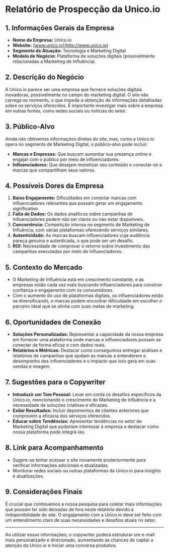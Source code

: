 # Relatório de Prospecção da Unico.io

## 1. Informações Gerais da Empresa
- **Nome da Empresa:** Unico.io
- **Website:** [www.unico.io](http://www.unico.io)
- **Segmento de Atuação:** Tecnologia e Marketing Digital
- **Modelo de Negócio:** Plataforma de soluções digitais (possivelmente relacionadas a Marketing de Influência).
  
## 2. Descrição do Negócio
A Unico.io parece ser uma empresa que fornece soluções digitais inovadoras, possivelmente no campo do marketing digital. O site não carrega no momento, o que impede a obtenção de informações detalhadas sobre os serviços oferecidos. É importante investigar mais sobre a empresa em outras fontes, como redes sociais ou notícias do setor.

## 3. Público-Alvo
Ainda não obtivemos informações diretas do site, mas, como a Unico.io opera no segmento de Marketing Digital, o público-alvo pode incluir:
- **Marcas e Empresas:** Que buscam aumentar sua presença online e engajar com o público por meio de influenciadores.
- **Influenciadores:** Que desejam monetizar seu conteúdo e conectar-se a marcas que compartilham seus valores.

## 4. Possíveis Dores da Empresa
1. **Baixo Engajamento:** Dificuldades em conectar marcas com influenciadores relevantes que possam gerar um engajamento significativo.
2. **Falta de Dados:** Os dados analíticos sobre campanhas de influenciadores podem não ser claros ou não estar disponíveis.
3. **Concorrência:** Competição intensa no segmento de Marketing de Influência, com várias plataformas oferecendo serviços similares.
4. **Autenticidade:** As marcas buscam influenciadores cuja audiência pareça genuína e autenticada, o que pode ser um desafio.
5. **ROI:** Necessidade de comprovar o retorno sobre investimento das campanhas executadas por meio de influenciadores.

## 5. Contexto do Mercado
- O Marketing de Influência está em crescimento constante, e as empresas estão cada vez mais buscando influenciadores para construir confiança e engajamento com os consumidores.
- Com o aumento do uso de plataformas digitais, os influenciadores estão se diversificando, e marcas podem encontrar dificuldade em escolher o parceiro ideal que se alinha com suas metas de marketing.

## 6. Oportunidades de Conexão
- **Soluções Personalizadas:** Representar a capacidade da nossa empresa em fornecer uma plataforma onde marcas e influenciadores possam se conectar de forma eficaz e com dados reais.
- **Relatórios e Métricas:** Destacar como conseguimos entregar análises e relatórios de campanhas que ajudam as marcas a entenderem o desempenho dos influenciadores e o impacto que isso gera em suas vendas e imagem.
  
## 7. Sugestões para o Copywriter
- **Introduzir um Tom Pessoal:** Levar em conta os desafios específicos da Unico.io, mencionando o crescimento do Marketing de Influência e a necessidade de soluções criativas e eficazes.
- **Exibir Resultados:** Incluir depoimentos de clientes anteriores que comprovem a eficácia dos serviços oferecidos.
- **Educar sobre Tendências:** Apresentar tendências no setor de Marketing Digital que poderiam interessar à empresa e destacar como nossa plataforma pode integrá-las.

## 8. Link para Acompanhamento
- Sugere-se tentar acessar o site novamente posteriormente para verificar informações adicionais e atualizadas.
- Monitorar redes sociais ou outras plataformas da Unico.io para insights e atualizações.

## 9. Considerações Finais
É crucial que continuemos a nossa pesquisa para coletar mais informações que possam ter sido deixadas de fora neste relatório devido à indisponibilidade do site. O engajamento com a Unico.io deve ser feito com um entendimento claro de suas necessidades e desafios atuais no setor.

---

Ao utilizar essas informações, o copywriter poderá estruturar um e-mail mais personalizado e direcionado, aumentando as chances de captar a atenção da Unico.io e iniciar uma conversa produtiva.